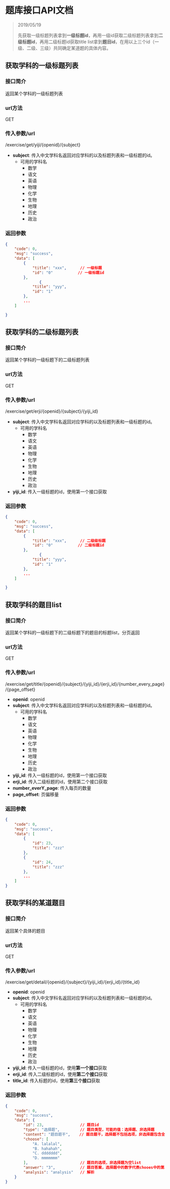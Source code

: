 # 题库接口API文档

> 2019/05/19
> 
> 先获取一级标题列表拿到**一级标题id**，再用一级id获取二级标题列表拿到**二级标题id**，再用二级标题id获取title list拿到**题目id**，在用以上三个id（一级、二级、三级）共同确定某道题的具体内容。

## 获取学科的一级标题列表

### 接口简介

返回某个学科的一级标题列表

### url方法

GET

### 传入参数/url

/exercise/get/yiji/{openid}/{subject}

+ **subject**: 传入中文学科名返回对应学科的以及标题列表和一级标题的id。
    + 可用的学科名
        + 数学
        + 语文
        + 英语
        + 物理
        + 化学
        + 生物
        + 地理
        + 历史
        + 政治

### 返回参数
```json
{
    "code": 0,
    "msg": "success",
    "data": [
        {
            "title": "xxx",      // 一级标题
            "id": "0"           // 一级标题id
        },
               {
            "title": "yyy",
            "id": "1"
        },
        ...
    ]

}
```

## 获取学科的二级标题列表

### 接口简介

返回某个学科的一级标题下的二级标题列表

### url方法

GET

### 传入参数/url

/exercise/get/erji/{openid}/{subject}/{yiji_id}

+ **subject**: 传入中文学科名返回对应学科的以及标题列表和一级标题的id。
    + 可用的学科名
        + 数学
        + 语文
        + 英语
        + 物理
        + 化学
        + 生物
        + 地理
        + 历史
        + 政治
+ **yiji_id**: 传入一级标题的id，使用第一个接口获取

### 返回参数

```json
{
    "code": 0,
    "msg": "success",
    "data": [
        {
            "title": "xxx",      // 二级级标题
            "id": "0"           // 二级标题id
        },
               {
            "title": "yyy",
            "id": "1"
        },
        ...
    ]

}
```

## 获取学科的题目list

### 接口简介

返回某个学科的一级标题下的二级标题下的题目的标题list，分页返回

### url方法

GET

### 传入参数/url

/exercise/get/title/{openid}/{subject}/{yiji_id}/{erji_id}/{number_every_page}/{page_offset}

+ **openid**: openid
+ **subject**: 传入中文学科名返回对应学科的以及标题列表和一级标题的id。
    + 可用的学科名
        + 数学
        + 语文
        + 英语
        + 物理
        + 化学
        + 生物
        + 地理
        + 历史
        + 政治
+ **yiji_id**: 传入一级标题的id，使用第一个接口获取
+ **erji_id**: 传入二级标题的id，使用第二个接口获取
+ **number_everY_page**: 传入每页的数量
+ **page_offset**: 页偏移量

### 返回参数

```json
{
    "code": 0,
    "msg": "success",
    "data": [
        {
            "id": 23,
            "title": "zzz"
        },
        {
            "id": 24,
            "title": "zzz"
        },
        ...
    ]
}
```

## 获取学科的某道题目

### 接口简介

返回某个具体的题目

### url方法

GET

### 传入参数/url

/exercise/get/detail/{openid}/{subject}/{yiji_id}/{erji_id}/{title_id}

+ **openid**: openid
+ **subject**: 传入中文学科名返回对应学科的以及标题列表和一级标题的id。
    + 可用的学科名
        + 数学
        + 语文
        + 英语
        + 物理
        + 化学
        + 生物
        + 地理
        + 历史
        + 政治
+ **yiji_id**: 传入一级标题的id，使用**第一个接口**获取
+ **erji_id**: 传入二级标题的id，使用**第二个接口**获取
+ **title_id**: 传入标题的id，使用**第三个接口**获取

### 返回参数

```json
{
    "code": 0,
    "msg": "success",
    "data": {
        "id": 23,                // 题目id
        "type": "选择题",         // 题目类型，可能的值：选择题、非选择题
        "content": "题目题干",    // 题目题干，选择题不包括选项，非选择题包含全部题目
        "choose": [
            "A. lalalal",
            "B. hahahah",
            "C. ddddddd",
            "D. mmmmmmm"
        ],                       // 题目的选项，非选择题为空list
        "answer": "3",           // 题目答案，选择题中的数字代表chooes中的第几个为正确答案，非选择题就是正常文字答案 
        "analysis": "analysis"   // 解析
    }
}
```